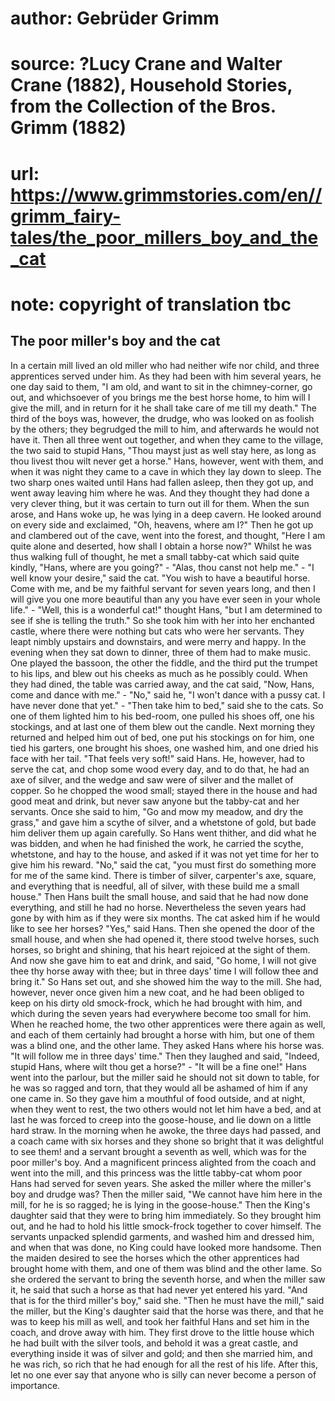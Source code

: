 # author: Gebrüder Grimm
# source: ?Lucy Crane and Walter Crane (1882), Household Stories, from the Collection of the Bros. Grimm (1882)
# url: https://www.grimmstories.com/en//grimm_fairy-tales/the_poor_millers_boy_and_the_cat
# note: copyright of translation tbc

## The poor miller's boy and the cat 

In a certain mill lived an old miller who had neither wife nor child,
and three apprentices served under him. As they had been with him
several years, he one day said to them, "I am old, and want to sit in
the chimney-corner, go out, and whichsoever of you brings me the best
horse home, to him will I give the mill, and in return for it he shall
take care of me till my death." The third of the boys was, however, the
drudge, who was looked on as foolish by the others; they begrudged the
mill to him, and afterwards he would not have it. Then all three went
out together, and when they came to the village, the two said to stupid
Hans, "Thou mayst just as well stay here, as long as thou livest thou
wilt never get a horse." Hans, however, went with them, and when it was
night they came to a cave in which they lay down to sleep. The two sharp
ones waited until Hans had fallen asleep, then they got up, and went
away leaving him where he was. And they thought they had done a very
clever thing, but it was certain to turn out ill for them. When the sun
arose, and Hans woke up, he was lying in a deep cavern. He looked around
on every side and exclaimed, "Oh, heavens, where am I?" Then he got up
and clambered out of the cave, went into the forest, and thought, "Here
I am quite alone and deserted, how shall I obtain a horse now?" Whilst
he was thus walking full of thought, he met a small tabby-cat which said
quite kindly, "Hans, where are you going?" - "Alas, thou canst not
help me." - "I well know your desire," said the cat. "You wish to
have a beautiful horse. Come with me, and be my faithful servant for
seven years long, and then I will give you one more beautiful than any
you have ever seen in your whole life." - "Well, this is a wonderful
cat!" thought Hans, "but I am determined to see if she is telling the
truth." So she took him with her into her enchanted castle, where there
were nothing but cats who were her servants. They leapt nimbly upstairs
and downstairs, and were merry and happy. In the evening when they sat
down to dinner, three of them had to make music. One played the bassoon,
the other the fiddle, and the third put the trumpet to his lips, and
blew out his cheeks as much as he possibly could. When they had dined,
the table was carried away, and the cat said, "Now, Hans, come and
dance with me." - "No," said he, "I won't dance with a pussy cat. I
have never done that yet." - "Then take him to bed," said she to the
cats. So one of them lighted him to his bed-room, one pulled his shoes
off, one his stockings, and at last one of them blew out the candle.
Next morning they returned and helped him out of bed, one put his
stockings on for him, one tied his garters, one brought his shoes, one
washed him, and one dried his face with her tail. "That feels very
soft!" said Hans. He, however, had to serve the cat, and chop some wood
every day, and to do that, he had an axe of silver, and the wedge and
saw were of silver and the mallet of copper. So he chopped the wood
small; stayed there in the house and had good meat and drink, but never
saw anyone but the tabby-cat and her servants. Once she said to him,
"Go and mow my meadow, and dry the grass," and gave him a scythe of
silver, and a whetstone of gold, but bade him deliver them up again
carefully. So Hans went thither, and did what he was bidden, and when he
had finished the work, he carried the scythe, whetstone, and hay to the
house, and asked if it was not yet time for her to give him his reward.
"No," said the cat, "you must first do something more for me of the
same kind. There is timber of silver, carpenter's axe, square, and
everything that is needful, all of silver, with these build me a small
house." Then Hans built the small house, and said that he had now done
everything, and still he had no horse. Nevertheless the seven years had
gone by with him as if they were six months. The cat asked him if he
would like to see her horses? "Yes," said Hans. Then she opened the
door of the small house, and when she had opened it, there stood twelve
horses, such horses, so bright and shining, that his heart rejoiced at
the sight of them. And now she gave him to eat and drink, and said, "Go
home, I will not give thee thy horse away with thee; but in three days'
time I will follow thee and bring it." So Hans set out, and she showed
him the way to the mill. She had, however, never once given him a new
coat, and he had been obliged to keep on his dirty old smock-frock,
which he had brought with him, and which during the seven years had
everywhere become too small for him. When he reached home, the two other
apprentices were there again as well, and each of them certainly had
brought a horse with him, but one of them was a blind one, and the other
lame. They asked Hans where his horse was. "It will follow me in three
days' time." Then they laughed and said, "Indeed, stupid Hans, where
wilt thou get a horse?" - "It will be a fine one!" Hans went into the
parlour, but the miller said he should not sit down to table, for he was
so ragged and torn, that they would all be ashamed of him if any one
came in. So they gave him a mouthful of food outside, and at night, when
they went to rest, the two others would not let him have a bed, and at
last he was forced to creep into the goose-house, and lie down on a
little hard straw. In the morning when he awoke, the three days had
passed, and a coach came with six horses and they shone so bright that
it was delightful to see them! and a servant brought a seventh as well,
which was for the poor miller's boy. And a magnificent princess
alighted from the coach and went into the mill, and this princess was
the little tabby-cat whom poor Hans had served for seven years. She
asked the miller where the miller's boy and drudge was? Then the miller
said, "We cannot have him here in the mill, for he is so ragged; he is
lying in the goose-house." Then the King's daughter said that they
were to bring him immediately. So they brought him out, and he had to
hold his little smock-frock together to cover himself. The servants
unpacked splendid garments, and washed him and dressed him, and when
that was done, no King could have looked more handsome. Then the maiden
desired to see the horses which the other apprentices had brought home
with them, and one of them was blind and the other lame. So she ordered
the servant to bring the seventh horse, and when the miller saw it, he
said that such a horse as that had never yet entered his yard. "And
that is for the third miller's boy," said she. "Then he must have the
mill," said the miller, but the King's daughter said that the horse
was there, and that he was to keep his mill as well, and took her
faithful Hans and set him in the coach, and drove away with him. They
first drove to the little house which he had built with the silver
tools, and behold it was a great castle, and everything inside it was of
silver and gold; and then she married him, and he was rich, so rich that
he had enough for all the rest of his life. After this, let no one ever
say that anyone who is silly can never become a person of importance.
